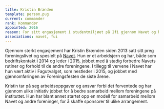 ```yaml
---
title: Kristin Brænden
template: person.pug
current: commander
rank: Kommandør
appointed: 2016
reason: For sitt engasjement i studentmiljøet på Ifi gjennom Navet og hennes innsatsvilje for andre foreninger tildeles Kristin Brænden tittelen Kommandør av Hennes Majestet Keiserpingvinen den Fornemmes orden.
associations: navet, fui
---
```


Gjennom sterkt engasjement har Kristin Brænden siden 2013 satt sitt preg foreningslivet og spesielt på [Navet](https://ifinavet.no/). Hun er et arbeidsjern og har, både som bedriftskontakt i 2014 og leder i 2015, jobbet med å stadig forbedre Navets rutiner og forhold til de andre foreningene. I tillegg til vervene i Navet har hun vært aktiv i Fagutvalget, som nestleder i 2015, og jobbet med gjennomføringen av Foreningsfesten de siste årene.

Kristin tar på seg arbeidsoppgaver og ansvar forbi det forventede og har gjennom ulike initiativ jobbet for å bedre samarbeid mellom foreningene på instituttet. Hun har blant annet startet opp en modell for samarbeid mellom Navet og andre foreninger, for å skaffe sponsorer til ulike arrangement.